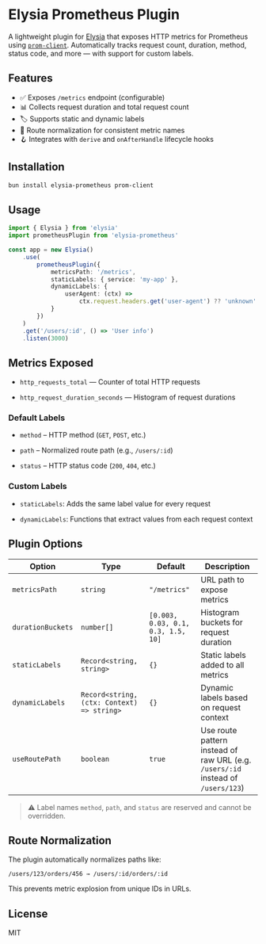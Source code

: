 # Elysia Prometheus Plugin

A lightweight plugin for [Elysia](https://elysiajs.com/) that exposes HTTP metrics for Prometheus using [`prom-client`](https://github.com/siimon/prom-client). Automatically tracks request count, duration, method, status code, and more — with support for custom labels.

## Features

- ✅ Exposes `/metrics` endpoint (configurable)
- 📊 Collects request duration and total request count
- 🏷 Supports static and dynamic labels
- 🧠 Route normalization for consistent metric names
- 🪝 Integrates with `derive` and `onAfterHandle` lifecycle hooks

## Installation

```bash
bun install elysia-prometheus prom-client
```

## Usage

```ts
import { Elysia } from 'elysia'
import prometheusPlugin from 'elysia-prometheus'

const app = new Elysia()
	.use(
		prometheusPlugin({
			metricsPath: '/metrics',
			staticLabels: { service: 'my-app' },
			dynamicLabels: {
				userAgent: (ctx) =>
					ctx.request.headers.get('user-agent') ?? 'unknown'
			}
		})
	)
	.get('/users/:id', () => 'User info')
	.listen(3000)
```

## Metrics Exposed

- `http_requests_total` — Counter of total HTTP requests

- `http_request_duration_seconds` — Histogram of request durations

### Default Labels

- `method` – HTTP method (`GET`, `POST`, etc.)

- `path` – Normalized route path (e.g., `/users/:id`)

- `status` – HTTP status code (`200`, `404`, etc.)

### Custom Labels

- `staticLabels`: Adds the same label value for every request

- `dynamicLabels`: Functions that extract values from each request context

## Plugin Options

| Option            | Type                                       | Default                            | Description                                                                      |
| ----------------- | ------------------------------------------ | ---------------------------------- | -------------------------------------------------------------------------------- |
| `metricsPath`     | `string`                                   | `"/metrics"`                       | URL path to expose metrics                                                       |
| `durationBuckets` | `number[]`                                 | `[0.003, 0.03, 0.1, 0.3, 1.5, 10]` | Histogram buckets for request duration                                           |
| `staticLabels`    | `Record<string, string>`                   | `{}`                               | Static labels added to all metrics                                               |
| `dynamicLabels`   | `Record<string, (ctx: Context) => string>` | `{}`                               | Dynamic labels based on request context                                          |
| `useRoutePath`    | `boolean`                                  | `true`                             | Use route pattern instead of raw URL (e.g. `/users/:id` instead of `/users/123`) |

> ⚠️ Label names `method`, `path`, and `status` are reserved and cannot be overridden.

## Route Normalization

The plugin automatically normalizes paths like:

```
/users/123/orders/456 → /users/:id/orders/:id
```

This prevents metric explosion from unique IDs in URLs.

## License

MIT
